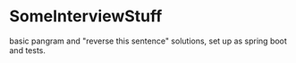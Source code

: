 # SomeInterviewStuff


basic pangram and "reverse this sentence" solutions, set up as spring boot and tests.
